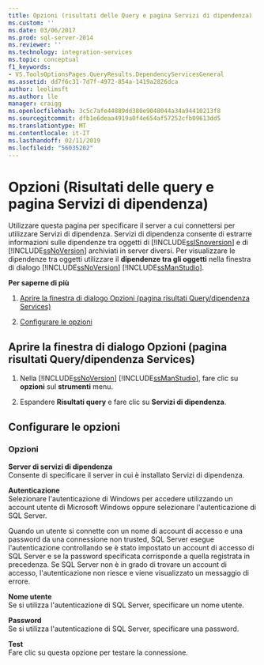 ```yaml
---
title: Opzioni (risultati delle Query e pagina Servizi di dipendenza) | Microsoft Docs
ms.custom: ''
ms.date: 03/06/2017
ms.prod: sql-server-2014
ms.reviewer: ''
ms.technology: integration-services
ms.topic: conceptual
f1_keywords:
- VS.ToolsOptionsPages.QueryResults.DependencyServicesGeneral
ms.assetid: dd7f6c31-7d7f-4972-854a-1419a2826dca
author: leolimsft
ms.author: lle
manager: craigg
ms.openlocfilehash: 3c5c7afe44889dd380e9048044a34a94410213f8
ms.sourcegitcommit: dfb1e6deaa4919a0f4e654af57252cfb09613dd5
ms.translationtype: MT
ms.contentlocale: it-IT
ms.lasthandoff: 02/11/2019
ms.locfileid: "56035202"
---
```

# <a name="options-query-results-and-dependency-services-page"></a>Opzioni (Risultati delle query e pagina Servizi di dipendenza)
  Utilizzare questa pagina per specificare il server a cui connettersi per utilizzare Servizi di dipendenza. Servizi di dipendenza consente di estrarre informazioni sulle dipendenze tra oggetti di [!INCLUDE[ssISnoversion](../includes/ssisnoversion-md.md)] e di [!INCLUDE[ssNoVersion](../includes/ssnoversion-md.md)] archiviati in server diversi. Per visualizzare le dipendenze tra oggetti utilizzare il **dipendenze tra gli oggetti** nella finestra di dialogo [!INCLUDE[ssNoVersion](../includes/ssnoversion-md.md)] [!INCLUDE[ssManStudio](../includes/ssmanstudio-md.md)].  
  
 **Per saperne di più**  
  
1.  [Aprire la finestra di dialogo Opzioni (pagina risultati Query/dipendenza Services)](#open_dialog)  
  
2.  [Configurare le opzioni](#options)  
  
##  <a name="open_dialog"></a> Aprire la finestra di dialogo Opzioni (pagina risultati Query/dipendenza Services)  
  
1.  Nella [!INCLUDE[ssNoVersion](../includes/ssnoversion-md.md)] [!INCLUDE[ssManStudio](../includes/ssmanstudio-md.md)], fare clic su **opzioni** sul **strumenti** menu.  
  
2.  Espandere **Risultati query** e fare clic su **Servizi di dipendenza**.  
  
##  <a name="options"></a> Configurare le opzioni  
  
### <a name="options"></a>Opzioni  
 **Server di servizi di dipendenza**  
 Consente di specificare il server in cui è installato Servizi di dipendenza.  
  
 **Autenticazione**  
 Selezionare l'autenticazione di Windows per accedere utilizzando un account utente di Microsoft Windows oppure selezionare l'autenticazione di SQL Server.  
  
 Quando un utente si connette con un nome di account di accesso e una password da una connessione non trusted, SQL Server esegue l'autenticazione controllando se è stato impostato un account di accesso di SQL Server e se la password specificata corrisponde a quella registrata in precedenza. Se SQL Server non è in grado di trovare un account di accesso, l'autenticazione non riesce e viene visualizzato un messaggio di errore.  
  
 **Nome utente**  
 Se si utilizza l'autenticazione di SQL Server, specificare un nome utente.  
  
 **Password**  
 Se si utilizza l'autenticazione di SQL Server, specificare una password.  
  
 **Test**  
 Fare clic su questa opzione per testare la connessione.